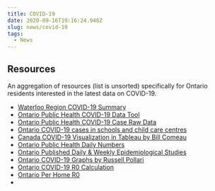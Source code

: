 ```yaml
---
title: COVID-19
date: 2020-09-16T19:16:24.948Z
slug: news/covid-19
tags:
  - News
---
```


## Resources

An aggregation of resources (list is unsorted) specifically for Ontario residents interested in the latest data on COVID-19.

* [Waterloo Region COVID-19 Summary](https://www.regionofwaterloo.ca/en/health-and-wellness/positive-cases-in-waterloo-region.aspx#)
* [Ontario Public Health COVID-19 Data Tool](https://www.publichealthontario.ca/en/data-and-analysis/infectious-disease/covid-19-data-surveillance/covid-19-data-tool)
* [Ontario Public Health COVID-19 Case Raw Data](https://covid-19.ontario.ca/data)
* [Ontario COVID-19 cases in schools and child care centres](https://www.ontario.ca/page/covid-19-cases-schools-and-child-care-centres)
* [Canada COVID-19 Visualization in Tableau by Bill Comeau](https://public.tableau.com/profile/bill.comeau#!/vizhome/OntarioCovid-19CaseMap/Dashboard1)
* [Ontario Public Health Daily Numbers](https://www.ontario.ca/page/how-ontario-is-responding-covid-19#section-0)
* [Ontario Published Daily & Weekly Epidemiological Studies](https://covid-19.ontario.ca/covid-19-epidemiologic-summaries-public-health-ontario)
* [Ontario COVID-19 Graphs by Russell Pollari](https://russell-pollari.github.io/ontario-covid19/)
* [Ontario COVID-19 R0 Calculation](https://public.tableau.com/profile/bill.comeau#!/vizhome/OntarioCovid-19TestsCasesandHospitalizations/Dashboard1)
* [Ontario Per Home R0](https://howsmyflattening.ca/#/home)
* 
